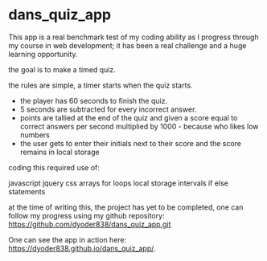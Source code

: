 # dans_quiz_app

This app is a real benchmark test of my coding ability as I progress through my course in web development; it has been a real challenge and a huge learning opportunity.

the goal is to make a timed quiz. 

the rules are simple, a timer starts when the quiz starts. 
 - the player has 60 seconds to finish the quiz.
 - 5 seconds are subtracted for every incorrect answer.
 - points are tallied at the end of the quiz and given a score equal to correct answers per second multiplied by 1000 - because who likes low numbers
 - the user gets to enter their initials next to their score and the score remains in local storage

coding this required use of:

javascript
jquery
css
arrays
for loops
local storage
intervals
if else statements 

at the time of writing this, the project has yet to be completed, one can follow my progress using my github repository:
https://github.com/dyoder838/dans_quiz_app.git

One can see the app in action here:
https://dyoder838.github.io/dans_quiz_app/.


